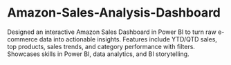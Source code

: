 # Amazon-Sales-Analysis-Dashboard
Designed an interactive Amazon Sales Dashboard in Power BI to turn raw e-commerce data into actionable insights. Features include YTD/QTD sales, top products, sales trends, and category performance with filters. Showcases skills in Power BI, data analytics, and BI storytelling.
